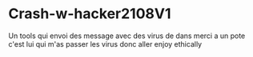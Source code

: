 # Crash-w-hacker2108V1
Un tools qui envoi des message avec des virus de dans merci a un pote c'est lui qui m'as passer les virus donc aller enjoy ethically 
